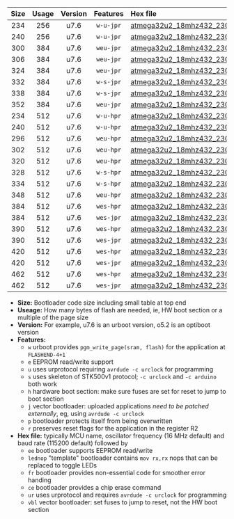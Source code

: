 |Size|Usage|Version|Features|Hex file|
|:-:|:-:|:-:|:-:|:--|
|234|256|u7.6|`w-u-jpr`|[atmega32u2_18mhz432_230400bps_ur_vbl.hex](https://raw.githubusercontent.com/stefanrueger/urboot/main/bootloaders/atmega32u2/fcpu_18mhz432/230400_bps/atmega32u2_18mhz432_230400bps_ur_vbl.hex)|
|240|256|u7.6|`w-u-jpr`|[atmega32u2_18mhz432_230400bps_lednop_ur_vbl.hex](https://raw.githubusercontent.com/stefanrueger/urboot/main/bootloaders/atmega32u2/fcpu_18mhz432/230400_bps/atmega32u2_18mhz432_230400bps_lednop_ur_vbl.hex)|
|300|384|u7.6|`weu-jpr`|[atmega32u2_18mhz432_230400bps_ee_ur_vbl.hex](https://raw.githubusercontent.com/stefanrueger/urboot/main/bootloaders/atmega32u2/fcpu_18mhz432/230400_bps/atmega32u2_18mhz432_230400bps_ee_ur_vbl.hex)|
|306|384|u7.6|`weu-jpr`|[atmega32u2_18mhz432_230400bps_ee_lednop_ur_vbl.hex](https://raw.githubusercontent.com/stefanrueger/urboot/main/bootloaders/atmega32u2/fcpu_18mhz432/230400_bps/atmega32u2_18mhz432_230400bps_ee_lednop_ur_vbl.hex)|
|324|384|u7.6|`weu-jpr`|[atmega32u2_18mhz432_230400bps_ee_lednop_fr_ur_vbl.hex](https://raw.githubusercontent.com/stefanrueger/urboot/main/bootloaders/atmega32u2/fcpu_18mhz432/230400_bps/atmega32u2_18mhz432_230400bps_ee_lednop_fr_ur_vbl.hex)|
|332|384|u7.6|`w-s-jpr`|[atmega32u2_18mhz432_230400bps_vbl.hex](https://raw.githubusercontent.com/stefanrueger/urboot/main/bootloaders/atmega32u2/fcpu_18mhz432/230400_bps/atmega32u2_18mhz432_230400bps_vbl.hex)|
|338|384|u7.6|`w-s-jpr`|[atmega32u2_18mhz432_230400bps_lednop_vbl.hex](https://raw.githubusercontent.com/stefanrueger/urboot/main/bootloaders/atmega32u2/fcpu_18mhz432/230400_bps/atmega32u2_18mhz432_230400bps_lednop_vbl.hex)|
|352|384|u7.6|`weu-jpr`|[atmega32u2_18mhz432_230400bps_ee_lednop_fr_ce_ur_vbl.hex](https://raw.githubusercontent.com/stefanrueger/urboot/main/bootloaders/atmega32u2/fcpu_18mhz432/230400_bps/atmega32u2_18mhz432_230400bps_ee_lednop_fr_ce_ur_vbl.hex)|
|234|512|u7.6|`w-u-hpr`|[atmega32u2_18mhz432_230400bps_ur.hex](https://raw.githubusercontent.com/stefanrueger/urboot/main/bootloaders/atmega32u2/fcpu_18mhz432/230400_bps/atmega32u2_18mhz432_230400bps_ur.hex)|
|240|512|u7.6|`w-u-hpr`|[atmega32u2_18mhz432_230400bps_lednop_ur.hex](https://raw.githubusercontent.com/stefanrueger/urboot/main/bootloaders/atmega32u2/fcpu_18mhz432/230400_bps/atmega32u2_18mhz432_230400bps_lednop_ur.hex)|
|296|512|u7.6|`weu-hpr`|[atmega32u2_18mhz432_230400bps_ee_ur.hex](https://raw.githubusercontent.com/stefanrueger/urboot/main/bootloaders/atmega32u2/fcpu_18mhz432/230400_bps/atmega32u2_18mhz432_230400bps_ee_ur.hex)|
|302|512|u7.6|`weu-hpr`|[atmega32u2_18mhz432_230400bps_ee_lednop_ur.hex](https://raw.githubusercontent.com/stefanrueger/urboot/main/bootloaders/atmega32u2/fcpu_18mhz432/230400_bps/atmega32u2_18mhz432_230400bps_ee_lednop_ur.hex)|
|320|512|u7.6|`weu-hpr`|[atmega32u2_18mhz432_230400bps_ee_lednop_fr_ur.hex](https://raw.githubusercontent.com/stefanrueger/urboot/main/bootloaders/atmega32u2/fcpu_18mhz432/230400_bps/atmega32u2_18mhz432_230400bps_ee_lednop_fr_ur.hex)|
|328|512|u7.6|`w-s-hpr`|[atmega32u2_18mhz432_230400bps.hex](https://raw.githubusercontent.com/stefanrueger/urboot/main/bootloaders/atmega32u2/fcpu_18mhz432/230400_bps/atmega32u2_18mhz432_230400bps.hex)|
|334|512|u7.6|`w-s-hpr`|[atmega32u2_18mhz432_230400bps_lednop.hex](https://raw.githubusercontent.com/stefanrueger/urboot/main/bootloaders/atmega32u2/fcpu_18mhz432/230400_bps/atmega32u2_18mhz432_230400bps_lednop.hex)|
|348|512|u7.6|`weu-hpr`|[atmega32u2_18mhz432_230400bps_ee_lednop_fr_ce_ur.hex](https://raw.githubusercontent.com/stefanrueger/urboot/main/bootloaders/atmega32u2/fcpu_18mhz432/230400_bps/atmega32u2_18mhz432_230400bps_ee_lednop_fr_ce_ur.hex)|
|384|512|u7.6|`wes-hpr`|[atmega32u2_18mhz432_230400bps_ee.hex](https://raw.githubusercontent.com/stefanrueger/urboot/main/bootloaders/atmega32u2/fcpu_18mhz432/230400_bps/atmega32u2_18mhz432_230400bps_ee.hex)|
|384|512|u7.6|`wes-jpr`|[atmega32u2_18mhz432_230400bps_ee_vbl.hex](https://raw.githubusercontent.com/stefanrueger/urboot/main/bootloaders/atmega32u2/fcpu_18mhz432/230400_bps/atmega32u2_18mhz432_230400bps_ee_vbl.hex)|
|390|512|u7.6|`wes-hpr`|[atmega32u2_18mhz432_230400bps_ee_lednop.hex](https://raw.githubusercontent.com/stefanrueger/urboot/main/bootloaders/atmega32u2/fcpu_18mhz432/230400_bps/atmega32u2_18mhz432_230400bps_ee_lednop.hex)|
|390|512|u7.6|`wes-jpr`|[atmega32u2_18mhz432_230400bps_ee_lednop_vbl.hex](https://raw.githubusercontent.com/stefanrueger/urboot/main/bootloaders/atmega32u2/fcpu_18mhz432/230400_bps/atmega32u2_18mhz432_230400bps_ee_lednop_vbl.hex)|
|420|512|u7.6|`wes-hpr`|[atmega32u2_18mhz432_230400bps_ee_lednop_fr.hex](https://raw.githubusercontent.com/stefanrueger/urboot/main/bootloaders/atmega32u2/fcpu_18mhz432/230400_bps/atmega32u2_18mhz432_230400bps_ee_lednop_fr.hex)|
|420|512|u7.6|`wes-jpr`|[atmega32u2_18mhz432_230400bps_ee_lednop_fr_vbl.hex](https://raw.githubusercontent.com/stefanrueger/urboot/main/bootloaders/atmega32u2/fcpu_18mhz432/230400_bps/atmega32u2_18mhz432_230400bps_ee_lednop_fr_vbl.hex)|
|462|512|u7.6|`wes-hpr`|[atmega32u2_18mhz432_230400bps_ee_lednop_fr_ce.hex](https://raw.githubusercontent.com/stefanrueger/urboot/main/bootloaders/atmega32u2/fcpu_18mhz432/230400_bps/atmega32u2_18mhz432_230400bps_ee_lednop_fr_ce.hex)|
|462|512|u7.6|`wes-jpr`|[atmega32u2_18mhz432_230400bps_ee_lednop_fr_ce_vbl.hex](https://raw.githubusercontent.com/stefanrueger/urboot/main/bootloaders/atmega32u2/fcpu_18mhz432/230400_bps/atmega32u2_18mhz432_230400bps_ee_lednop_fr_ce_vbl.hex)|

- **Size:** Bootloader code size including small table at top end
- **Useage:** How many bytes of flash are needed, ie, HW boot section or a multiple of the page size
- **Version:** For example, u7.6 is an urboot version, o5.2 is an optiboot version
- **Features:**
  + `w` urboot provides `pgm_write_page(sram, flash)` for the application at `FLASHEND-4+1`
  + `e` EEPROM read/write support
  + `u` uses urprotocol requiring `avrdude -c urclock` for programming
  + `s` uses skeleton of STK500v1 protocol; `-c urclock` and `-c arduino` both work
  + `h` hardware boot section: make sure fuses are set for reset to jump to boot section
  + `j` vector bootloader: uploaded applications *need to be patched externally*, eg, using `avrdude -c urclock`
  + `p` bootloader protects itself from being overwritten
  + `r` preserves reset flags for the application in the register R2
- **Hex file:** typically MCU name, oscillator frequency (16 MHz default) and baud rate (115200 default) followed by
  + `ee` bootloader supports EEPROM read/write
  + `lednop` "template" bootloader contains `mov rx,rx` nops that can be replaced to toggle LEDs
  + `fr` bootloader provides non-essential code for smoother error handing
  + `ce` bootloader provides a chip erase command
  + `ur` uses urprotocol and requires `avrdude -c urclock` for programming
  + `vbl` vector bootloader: set fuses to jump to reset, not the HW boot section
